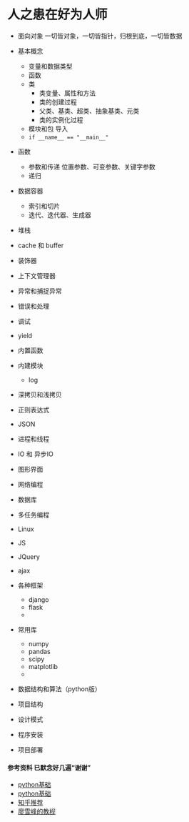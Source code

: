 
# 人之患在好为人师  
* 面向对象  一切皆对象，一切皆指针，归根到底，一切皆数据
* 基本概念 
  * 变量和数据类型
  * 函数
  * 类 
    * 类变量、属性和方法 
    * 类的创建过程 
    * 父类、基类、超类、抽象基类、元类
    * 类的实例化过程 
  * 模块和包 导入 
  * `if __name__ == "__main__"`  
  

* 函数
  * 参数和传递 位置参数、可变参数、关键字参数  
  * 递归


* 数据容器
  * 索引和切片
  * 迭代、迭代器、生成器 
* 堆栈  
* cache 和 buffer
   

* 装饰器  
* 上下文管理器  

* 异常和捕捉异常  
* 错误和处理
* 调试  
* yield  


* 内置函数  
* 内建模块 
  * log
* 深拷贝和浅拷贝  
  

* 正则表达式  
* JSON 
  

* 进程和线程
* IO 和 异步IO


* 图形界面  
* 网络编程  
* 数据库  
* 多任务编程
* Linux
* JS
* JQuery 
* ajax


* 各种框架 
  * django
  * flask
  * 


* 常用库  
  * numpy
  * pandas
  * scipy
  * matplotlib
  * 

* 数据结构和算法（python版）
* 项目结构  
* 设计模式  
* 程序安装 
* 项目部署    

#### 参考资料 已默念好几遍“谢谢”  
* <a href="https://www.runoob.com/python/python-tutorial.html" target="_blank"> python基础 </a>
* <a href="https://www.w3school.com.cn/python/index.asp" target="_blank"> python基础 </a>
* <a href="https://www.zhihu.com/question/58081520" target="_blank"> 知乎推荐 </a>  
* <a href="https://www.liaoxuefeng.com/wiki/1016959663602400/1019418790329088" target="_blank"> 廖雪峰的教程 </a>  


